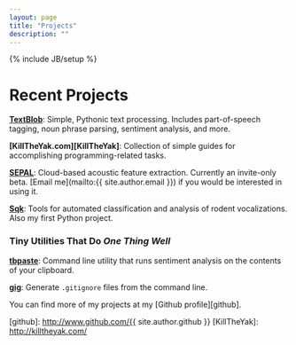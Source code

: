 ```yaml
---
layout: page
title: "Projects"
description: ""
---
```

{% include JB/setup %}

# Recent Projects

**[TextBlob](http://textblob.readthedocs.org/)**: Simple, Pythonic text processing. Includes part-of-speech tagging, noun phrase parsing, sentiment analysis, and more.

**[KillTheYak.com][KillTheYak]**: Collection of simple guides for accomplishing programming-related tasks.

**[SEPAL](http://sepalbio.com)**: Cloud-based acoustic feature extraction. Currently an invite-only beta. [Email me](mailto:{{ site.author.email }}) if you would be interested in using it.

**[Sqk](http://www.github.com/sloria/usv)**: Tools for automated classification and analysis of rodent vocalizations. Also my first Python project.

### Tiny Utilities That Do *One Thing Well*

**[tbpaste](https://www.github.com/sloria/tbpaste)**: Command line utility that runs sentiment analysis on the contents of your clipboard.

**[gig](https://www.github.com/sloria/gig)**: Generate `.gitignore` files from the command line.

You can find more of my projects at my [Github profile][github].

[github]: http://www.github.com/{{ site.author.github }}
[KillTheYak]: http://killtheyak.com/
